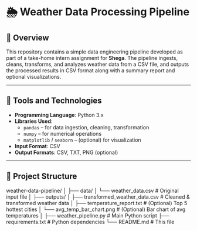 # 🌦️ Weather Data Processing Pipeline

## 📌 Overview

This repository contains a simple data engineering pipeline developed as part of a take-home intern assignment for **Shega**. The pipeline ingests, cleans, transforms, and analyzes weather data from a CSV file, and outputs the processed results in CSV format along with a summary report and optional visualizations.

---

## 🧰 Tools and Technologies

- **Programming Language**: Python 3.x  
- **Libraries Used**:  
  - `pandas` – for data ingestion, cleaning, transformation  
  - `numpy` – for numerical operations  
  - `matplotlib` / `seaborn` – (optional) for visualization  
- **Input Format**: CSV  
- **Output Formats**: CSV, TXT, PNG (optional)

---

## 📂 Project Structure

weather-data-pipeline/
│
├── data/
│ └── weather_data.csv # Original input file
│
├── outputs/
│ ├── transformed_weather_data.csv # Cleaned & transformed weather data
│ ├── temperature_report.txt # (Optional) Top 5 hottest cities
│ └── avg_temp_bar_chart.png # (Optional) Bar chart of avg temperatures
│
├── weather_pipeline.py # Main Python script
├── requirements.txt # Python dependencies
└── README.md # This file

